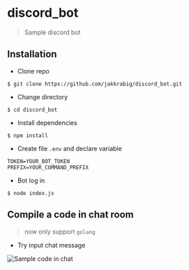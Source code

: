 # discord_bot

>Sample discord bot

## Installation

- Clone repo

```shell
$ git clone https://github.com/jakkrabig/discord_bot.git
```


- Change directory

```shell
$ cd discord_bot
```

- Install dependencies

```shell
$ npm install
```

- Create file `.env` and declare variable

```
TOKEN=YOUR_BOT_TOKEN
PREFIX=YOUR_COMMAND_PREFIX
```

- Bot log in
```shell
$ node index.js
```

## Compile a code in chat room
>now only support `golang`
- Try input chat message 
<img src="https://i.imgur.com/BCsQfon.png" title="Sample code in chat" alt="Sample code in chat">
